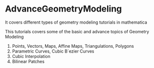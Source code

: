 # AdvanceGeometryModeling
It covers different types of geometry modeling tutorials in mathematica<br/>

This tutorials covers some of the basic and advance topics of Geometry Modeling<br/>
1. Points, Vectors, Maps, Affine Maps, Triangulations, Polygons<br/>
2. Parametric Curves, Cubic B´ezier Curves<br/>
3. Cubic Interpolation<br/>
4. Bilinear Patches<br/>
